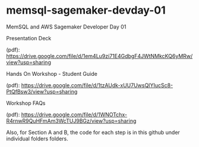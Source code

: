 # memsql-sagemaker-devday-01
MemSQL and AWS Sagemaker Developer Day 01

Presentation Deck 

(pdf): https://drive.google.com/file/d/1em4Lu9zi71E4GdbgF4JWtNMkcKQ6yMRw/view?usp=sharing

Hands On Workshop - Student Guide

(pdf): https://drive.google.com/file/d/1tzAUdk-xUU7UwsQIYIucSc8-PtQfBsw3/view?usp=sharing

Workshop FAQs

(pdf): https://drive.google.com/file/d/1WNOTchx-R4rnwR9QuHFmAm3WcTUJ9BGz/view?usp=sharing


Also, for Section A and B, the code for each step is in this github under individual folders folders.
